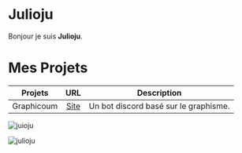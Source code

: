 # Julioju
Bonjour je suis **Julioju**.

# Mes Projets
| Projets        | URL           | Description |
| ------------- |:-------------:|:--------------:|
| Graphicoum      | [Site](https://github.com/tovade/Mongo-DB-bot) | Un bot discord basé sur le graphisme. |

![juioju](https://github-readme-stats.vercel.app/api?username=julioju1015&show_icons=true&theme=tokyonight&hide=["issues"])

![julioju](https://github-readme-stats.vercel.app/api/top-langs?username=tovade&show_icons=true&theme=tokyonight&layout=compact)
